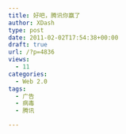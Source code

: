 ```yaml
---
title: 好吧，腾讯你赢了
author: XDash
type: post
date: 2011-02-02T17:54:38+00:00
draft: true
url: /?p=4836
views:
  - 11
categories:
  - Web 2.0
tags:
  - 广告
  - 病毒
  - 腾讯

---
```

<p style="text-align: center;">
</p>